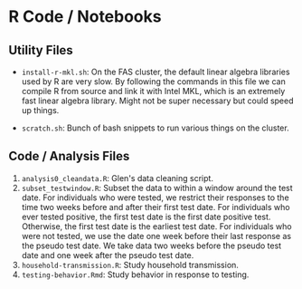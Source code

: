 # R Code / Notebooks

## Utility Files

+ `install-r-mkl.sh`: On the FAS cluster, the default linear algebra
  libraries used by R are very slow. By following the commands in this
  file we can compile R from source and link it with Intel MKL, which is
  an extremely fast linear algebra library. Might not be super necessary
  but could speed up things.

+ `scratch.sh`: Bunch of bash snippets to run various things on the
  cluster.

## Code / Analysis Files

1. `analysis0_cleandata.R`: Glen's data cleaning script.
2. `subset_testwindow.R`: Subset the data to within a window around the
   test date. For individuals who were tested, we restrict their
   responses to the time two weeks before and after their first test
   date. For individuals who ever tested positive, the first test date
   is the first date positive test. Otherwise, the first test date is
   the earliest test date. For individuals who were not tested, we use
   the date one week before their last response as the pseudo test date.
   We take data two weeks before the pseudo test date and one week after
   the pseudo test date.
3. `household-transmission.R`: Study household transmission.
4. `testing-behavior.Rmd`: Study behavior in response to testing.
